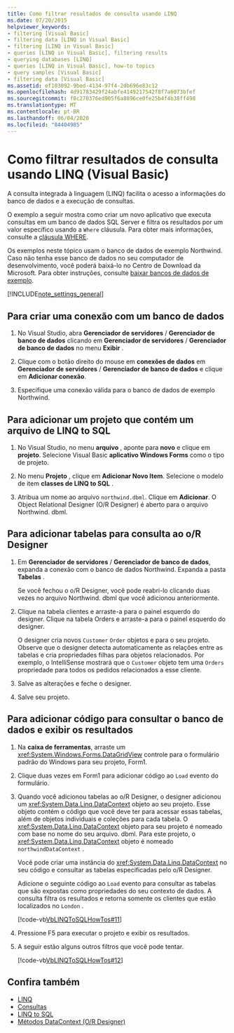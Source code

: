 ```yaml
---
title: Como filtrar resultados de consulta usando LINQ
ms.date: 07/20/2015
helpviewer_keywords:
- filtering [Visual Basic]
- filtering data [LINQ in Visual Basic]
- filtering [LINQ in Visual Basic]
- queries [LINQ in Visual Basic], filtering results
- querying databases [LINQ]
- queries [LINQ in Visual Basic], how-to topics
- query samples [Visual Basic]
- filtering data [Visual Basic]
ms.assetid: ef103092-9bed-4134-97f4-2db696e83c12
ms.openlocfilehash: 4d91783429f24abfe4149217542f8f7a6073bfef
ms.sourcegitcommit: f8c270376ed905f6a8896ce0fe25b4f4b38ff498
ms.translationtype: MT
ms.contentlocale: pt-BR
ms.lasthandoff: 06/04/2020
ms.locfileid: "84404985"
---
```

# <a name="how-to-filter-query-results-by-using-linq-visual-basic"></a>Como filtrar resultados de consulta usando LINQ (Visual Basic)

A consulta integrada à linguagem (LINQ) facilita o acesso a informações do banco de dados e a execução de consultas.

O exemplo a seguir mostra como criar um novo aplicativo que executa consultas em um banco de dados SQL Server e filtra os resultados por um valor específico usando a `Where` cláusula. Para obter mais informações, consulte a [cláusula WHERE](../../../language-reference/queries/where-clause.md).

Os exemplos neste tópico usam o banco de dados de exemplo Northwind. Caso não tenha esse banco de dados no seu computador de desenvolvimento, você poderá baixá-lo no Centro de Download da Microsoft. Para obter instruções, consulte [baixar bancos de dados de exemplo](../../../../framework/data/adonet/sql/linq/downloading-sample-databases.md).

[!INCLUDE[note_settings_general](~/includes/note-settings-general-md.md)]

## <a name="to-create-a-connection-to-a-database"></a>Para criar uma conexão com um banco de dados

1. No Visual Studio, abra **Gerenciador de servidores** / **Gerenciador de banco de dados** clicando em **Gerenciador de servidores** / **Gerenciador de banco de dados** no menu **Exibir** .

2. Clique com o botão direito do mouse em **conexões de dados** em **Gerenciador de servidores** / **Gerenciador de banco de dados** e clique em **Adicionar conexão**.

3. Especifique uma conexão válida para o banco de dados de exemplo Northwind.

## <a name="to-add-a-project-that-contains-a-linq-to-sql-file"></a>Para adicionar um projeto que contém um arquivo de LINQ to SQL

1. No Visual Studio, no menu **arquivo** , aponte para **novo** e clique em **projeto**. Selecione Visual Basic **aplicativo Windows Forms** como o tipo de projeto.

2. No menu **Projeto** , clique em **Adicionar Novo Item**. Selecione o modelo de item **classes de LINQ to SQL** .

3. Atribua um nome ao arquivo `northwind.dbml`. Clique em **Adicionar**. O Object Relational Designer (O/R Designer) é aberto para o arquivo Northwind. dbml.

## <a name="to-add-tables-to-query-to-the-or-designer"></a>Para adicionar tabelas para consulta ao o/R Designer

1. Em **Gerenciador de servidores** / **Gerenciador de banco de dados**, expanda a conexão com o banco de dados Northwind. Expanda a pasta **Tabelas** .

     Se você fechou o o/R Designer, você pode reabri-lo clicando duas vezes no arquivo Northwind. dbml que você adicionou anteriormente.

2. Clique na tabela clientes e arraste-a para o painel esquerdo do designer. Clique na tabela Orders e arraste-a para o painel esquerdo do designer.

     O designer cria novos `Customer` `Order` objetos e para o seu projeto. Observe que o designer detecta automaticamente as relações entre as tabelas e cria propriedades filhas para objetos relacionados. Por exemplo, o IntelliSense mostrará que o `Customer` objeto tem uma `Orders` propriedade para todos os pedidos relacionados a esse cliente.

3. Salve as alterações e feche o designer.

4. Salve seu projeto.

## <a name="to-add-code-to-query-the-database-and-display-the-results"></a>Para adicionar código para consultar o banco de dados e exibir os resultados

1. Na **caixa de ferramentas**, arraste um <xref:System.Windows.Forms.DataGridView> controle para o formulário padrão do Windows para seu projeto, Form1.

2. Clique duas vezes em Form1 para adicionar código ao `Load` evento do formulário.

3. Quando você adicionou tabelas ao o/R Designer, o designer adicionou um <xref:System.Data.Linq.DataContext> objeto ao seu projeto. Esse objeto contém o código que você deve ter para acessar essas tabelas, além de objetos individuais e coleções para cada tabela. O <xref:System.Data.Linq.DataContext> objeto para seu projeto é nomeado com base no nome do seu arquivo. dbml. Para este projeto, o <xref:System.Data.Linq.DataContext> objeto é nomeado `northwindDataContext` .

    Você pode criar uma instância do <xref:System.Data.Linq.DataContext> no seu código e consultar as tabelas especificadas pelo o/R Designer.

    Adicione o seguinte código ao `Load` evento para consultar as tabelas que são expostas como propriedades do seu contexto de dados. A consulta filtra os resultados e retorna somente os clientes que estão localizados no `London` .

    [!code-vb[VbLINQToSQLHowTos#11](~/samples/snippets/visualbasic/VS_Snippets_VBCSharp/VbLINQtoSQLHowTos/VB/Form5.vb#11)]

4. Pressione F5 para executar o projeto e exibir os resultados.

5. A seguir estão alguns outros filtros que você pode tentar.

    [!code-vb[VbLINQToSQLHowTos#12](~/samples/snippets/visualbasic/VS_Snippets_VBCSharp/VbLINQtoSQLHowTos/VB/Form5.vb#12)]

## <a name="see-also"></a>Confira também

- [LINQ](index.md)
- [Consultas](../../../language-reference/queries/index.md)
- [LINQ to SQL](../../../../framework/data/adonet/sql/linq/index.md)
- [Métodos DataContext (O/R Designer)](/visualstudio/data-tools/datacontext-methods-o-r-designer)
